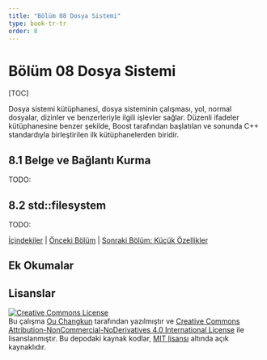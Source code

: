 ```yaml
---
title: "Bölüm 08 Dosya Sistemi"
type: book-tr-tr
order: 8
---
```


# Bölüm 08 Dosya Sistemi

[TOC]

Dosya sistemi kütüphanesi, dosya sisteminin çalışması, yol, normal dosyalar, dizinler ve benzerleriyle ilgili işlevler sağlar.
Düzenli ifadeler kütüphanesine benzer şekilde, Boost tarafından başlatılan ve sonunda C++ standardıyla birleştirilen ilk kütüphanelerden biridir.

## 8.1 Belge ve Bağlantı Kurma

TODO:

## 8.2 std::filesystem

TODO:

[İçindekiler](./toc.md) | [Önceki Bölüm](./07-thread.md) | [Sonraki Bölüm: Küçük Özellikler](./09-others.md)

## Ek Okumalar

## Lisanslar

<a rel="license" href="http://creativecommons.org/licenses/by-nc-nd/4.0/"><img alt="Creative Commons License" style="border-width:0" src="https://i.creativecommons.org/l/by-nc-nd/4.0/88x31.png" /></a><br />Bu çalışma [Ou Changkun](https://changkun.de) tarafından yazılmıştır ve <a rel="license" href="https://creativecommons.org/licenses/by-nc-nd/4.0/deed.tr">Creative Commons Attribution-NonCommercial-NoDerivatives 4.0 International License</a> ile lisanslanmıştır. Bu depodaki kaynak kodlar, [MIT lisansı](../../LICENSE) altında açık kaynaklıdır.

